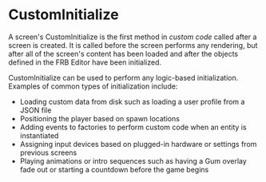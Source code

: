 # CustomInitialize

A screen's CustomInitialize is the first method in _custom code_ called after a screen is created. It is called before the screen performs any rendering, but after all of the screen's content has been loaded and after the objects defined in the FRB Editor have been initialized.

CustomInitialize can be used to perform any logic-based initialization. Examples of common types of initialization include:

* Loading custom data from disk such as loading a user profile from a JSON file
* Positioning the player based on spawn locations
* Adding events to factories to perform custom code when an entity is instantiated
* Assigning input devices based on plugged-in hardware or settings from previous screens
* Playing animations or intro sequences such as having a Gum overlay fade out or starting a countdown before the game begins
